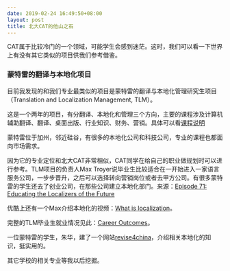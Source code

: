```yaml
---
date: 2019-02-24 16:49:50+08:00
layout: post
title: 北大CAT的他山之石
---
```


CAT属于比较冷门的一个领域，可能学生会感到迷茫。这时，我们可以看一下世界上有没有其它类似的项目供我们参考借鉴。

### 蒙特雷的翻译与本地化项目

目前我发现的和我们专业最类似的项目是蒙特雷的翻译与本地化管理研究生项目（Translation and Localization Management, TLM）。

这是一个两年的项目，有分翻译、本地化和管理三个方向，主要的课程涉及计算机辅助翻译、翻译、桌面出版、行业知识、财务、营销。具体可以看[课程说明](https://www.middlebury.edu/institute/academics/degree-programs/translation-localization-management/curriculum)

蒙特雷位于加州，邻近硅谷，有很多的本地化公司和科技公司，专业的课程也都面向市场需求。

因为它的专业定位和北大CAT非常相似，CAT同学在给自己的职业做规划时可以进行参考。TLM项目的负责人Max Troyer说毕业生比较适合在一开始进入一家语言服务公司，一步步晋升，之后可以选择转向营销岗位或者去甲方公司。有很多蒙特雷的学生还去了创业公司，在那些公司建立本地化部门。来源：[Episode 71: Educating the Localizers of the Future](https://www.globallyspeakingradio.com/podcast/episode-71-educating-the-localizers-of-the-future)

优酷上还有一个Max介绍本地化的视频：[What is localization](http://v.youku.com/v_show/id_XNzk1ODI0NTc2.html)。

完整的TLM毕业生就业情况见此：[Career Outcomes](https://www.middlebury.edu/institute/advancing-your-career/outcomes/tlm)。

一位蒙特雷的学生，朱华，建了一个网站[revise4china](http://revise4china.com/)，介绍相关本地化的知识，挺实用的。

其它学校的相关专业等我以后挖掘。



